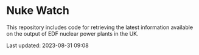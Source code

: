 # Nuke Watch

This repository includes code for retrieving the latest information available on the output of EDF nuclear power plants in the UK.

Last updated: 2023-08-31 09:08
